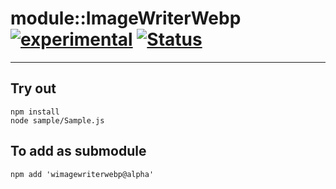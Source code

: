 
# module::ImageWriterWebp [![experimental](https://img.shields.io/badge/stability-experimental-orange.svg)](https://github.com/emersion/stability-badges#experimental) [![Status](https://github.com/Wandalen/wImageWriterWebp/workflows/Test/badge.svg)](https://github.com/Wandalen/wImageWriterWebp/actions?query=workflow%3ATest)

___

## Try out
```
npm install
node sample/Sample.js
```

## To add as submodule
```
npm add 'wimagewriterwebp@alpha'
```

